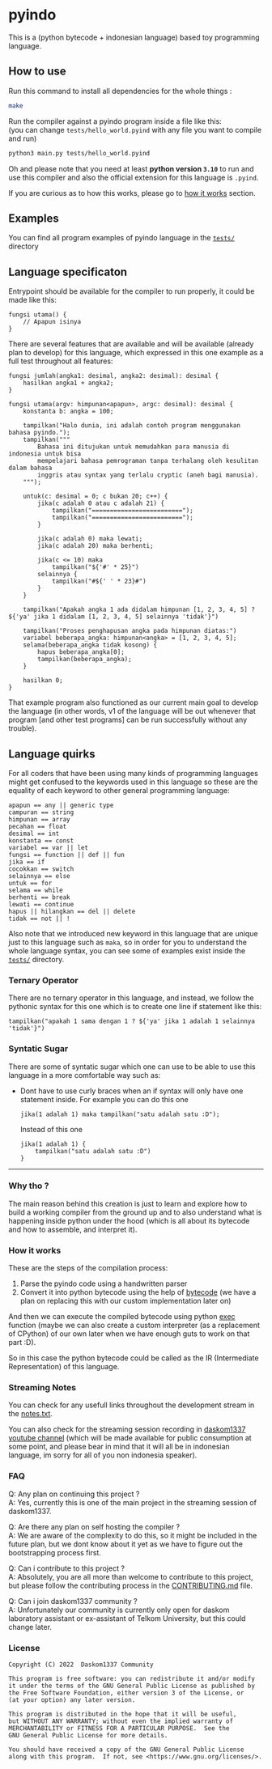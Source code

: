 # pyindo 

This is a (python bytecode + indonesian language) based toy programming language.  

## How to use

Run this command to install all dependencies for the whole things :  
```bash
make
```  

Run the compiler against a pyindo program inside a file like this:  
(you can change `tests/hello_world.pyind` with any file you want to compile and run)
```bash
python3 main.py tests/hello_world.pyind
```

Oh and please note that you need at least **python version `3.10`** to run and use this compiler and also the official extension for this language is `.pyind`.

If you are curious as to how this works, please go to [how it works](#how-it-works) section.

## Examples

You can find all program examples of pyindo language in the [`tests/`](./tests/) directory

## Language specificaton

Entrypoint should be available for the compiler to run properly, it could be made like this:
```pyindo
fungsi utama() {
    // Apapun isinya
}
```

There are several features that are available and will be available (already plan to develop) for this language, which expressed in this one example as a full test throughout all features:  
```pyindo
fungsi jumlah(angka1: desimal, angka2: desimal): desimal {
    hasilkan angka1 + angka2;
}

fungsi utama(argv: himpunan<apapun>, argc: desimal): desimal {
    konstanta b: angka = 100;

    tampilkan("Halo dunia, ini adalah contoh program menggunakan bahasa pyindo.");
    tampilkan("""
        Bahasa ini ditujukan untuk memudahkan para manusia di indonesia untuk bisa
        mempelajari bahasa pemrograman tanpa terhalang oleh kesulitan dalam bahasa
        inggris atau syntax yang terlalu cryptic (aneh bagi manusia).
    """);

    untuk(c: desimal = 0; c bukan 20; c++) {
        jika(c adalah 0 atau c adalah 21) {
            tampilkan("=========================");
            tampilkan("=========================");
        }

        jika(c adalah 0) maka lewati;
        jika(c adalah 20) maka berhenti;

        jika(c <= 10) maka
            tampilkan("${'#' * 25}")
        selainnya {
            tampilkan("#${' ' * 23}#")
        }
    }

    tampilkan("Apakah angka 1 ada didalam himpunan [1, 2, 3, 4, 5] ? ${'ya' jika 1 didalam [1, 2, 3, 4, 5] selainnya 'tidak'}")

    tampilkan("Proses penghapusan angka pada himpunan diatas:")
    variabel beberapa_angka: himpunan<angka> = [1, 2, 3, 4, 5];
    selama(beberapa_angka tidak kosong) {
        hapus beberapa_angka[0];
        tampilkan(beberapa_angka);
    }

    hasilkan 0;
}
```

That example program also functioned as our current main goal to develop the language (in other words, v1 of the language will be out whenever that program [and other test programs] can be run successfully without any trouble).

## Language quirks

For all coders that have been using many kinds of programming languages might get confused to the keywords used in this language so these are the equality of each keyword to other general programming language:  
```
apapun == any || generic type
campuran == string
himpunan == array
pecahan == float
desimal == int
konstanta == const
variabel == var || let
fungsi == function || def || fun
jika == if
cocokkan == switch
selainnya == else
untuk == for
selama == while
berhenti == break
lewati == continue
hapus || hilangkan == del || delete
tidak == not || !
```

Also note that we introduced new keyword in this language that are unique just to this language such as `maka`, so in order for you to understand the whole language syntax, you can see some of examples exist inside the [`tests/`](./tests/) directory.

### Ternary Operator

There are no ternary operator in this language, and instead, we follow the pythonic syntax for this one which is to create one line if statement like this:  
```pyindo
tampilkan("apakah 1 sama dengan 1 ? ${'ya' jika 1 adalah 1 selainnya 'tidak'}")
```

### Syntatic Sugar

There are some of syntatic sugar which one can use to be able to use this language in a more comfortable way such as:

- Dont have to use curly braces when an if syntax will only have one statement inside.
    For example you can do this one  
    ```pyindo
    jika(1 adalah 1) maka tampilkan("satu adalah satu :D");
    ```

    Instead of this one  
    ```pyindo
    jika(1 adalah 1) {
        tampilkan("satu adalah satu :D")
    }
    ```

---

### Why tho ?

The main reason behind this creation is just to learn and explore how to build a working compiler from the ground up and to also understand what is happening inside python under the hood (which is all about its bytecode and how to assemble, and interpret it).

### How it works

These are the steps of the compilation process:

1. Parse the pyindo code using a handwritten parser  
2. Convert it into python bytecode using the help of [bytecode](https://github.com/MatthieuDartiailh/bytecode) (we have a plan on replacing this with our custom implementation later on)

And then we can execute the compiled bytecode using python [exec](https://docs.python.org/3/library/functions.html#exec) function (maybe we can also create a custom interpreter (as a replacement of CPython) of our own later when we have enough guts to work on that part :D).

So in this case the python bytecode could be called as the IR (Intermediate Representation) of this language.

### Streaming Notes

You can check for any usefull links throughout the development stream in the [notes.txt](./notes.txt).  

You can also check for the streaming session recording in [daskom1337 youtube channel](https://www.youtube.com/channel/UCl51jsRs074Ve1cyXxrbhxA) (which will be made available for public consumption at some point, and please bear in mind that it will all be in indonesian language, im sorry for all of you non indonesia speaker).

### FAQ

Q: Any plan on continuing this project ?  
A: Yes, currently this is one of the main project in the streaming session of daskom1337.

Q: Are there any plan on self hosting the compiler ?  
A: We are aware of the complexity to do this, so it might be included in the future plan, but we dont know about it yet as we have to figure out the bootstrapping process first.

Q: Can i contribute to this project ?  
A: Absolutely, you are all more than welcome to contribute to this project, but please follow the contributing process in the [CONTRIBUTING.md](./CONTRIBUTING.md) file.

Q: Can i join daskom1337 community ?  
A: Unfortunately our community is currently only open for daskom laboratory assistant or ex-assistant of Telkom University, but this could change later.

### License

```
Copyright (C) 2022  Daskom1337 Community

This program is free software: you can redistribute it and/or modify
it under the terms of the GNU General Public License as published by
the Free Software Foundation, either version 3 of the License, or
(at your option) any later version.

This program is distributed in the hope that it will be useful,
but WITHOUT ANY WARRANTY; without even the implied warranty of
MERCHANTABILITY or FITNESS FOR A PARTICULAR PURPOSE.  See the
GNU General Public License for more details.

You should have received a copy of the GNU General Public License
along with this program.  If not, see <https://www.gnu.org/licenses/>.
```
